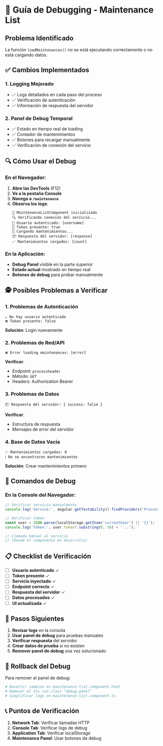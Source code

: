 # 🔧 Guía de Debugging - Maintenance List

## Problema Identificado
La función `loadMaintenances()` no se está ejecutando correctamente o no está cargando datos.

## ✅ Cambios Implementados

### 1. **Logging Mejorado**
- ✅ Logs detallados en cada paso del proceso
- ✅ Verificación de autenticación
- ✅ Información de respuesta del servidor

### 2. **Panel de Debug Temporal**
- ✅ Estado en tiempo real de loading
- ✅ Contador de mantenimientos
- ✅ Botones para recargar manualmente
- ✅ Verificación de conexión del servicio

## 🔍 Cómo Usar el Debug

### En el Navegador:
1. **Abre las DevTools** (F12)
2. **Ve a la pestaña Console**
3. **Navega a `/maintenance`**
4. **Observa los logs**:
   ```
   🚀 MaintenanceListComponent inicializado
   🔍 Verificando conexión del servicio...
   👤 Usuario autenticado: [username]
   🔑 Token presente: true
   🔄 Cargando mantenimientos...
   📦 Respuesta del servidor: [response]
   ✅ Mantenimientos cargados: [count]
   ```

### En la Aplicación:
- **Debug Panel** visible en la parte superior
- **Estado actual** mostrado en tiempo real
- **Botones de debug** para probar manualmente

## 🕵️ Posibles Problemas a Verificar

### 1. **Problemas de Autenticación**
```console
⚠️ No hay usuario autenticado
❌ Token presente: false
```
**Solución**: Login nuevamente

### 2. **Problemas de Red/API**
```console
❌ Error loading maintenances: [error]
```
**Verificar**:
- Endpoint: `processheader`
- Método: `GET`
- Headers: Authorization Bearer

### 3. **Problemas de Datos**
```console
📦 Respuesta del servidor: { success: false }
```
**Verificar**:
- Estructura de respuesta
- Mensajes de error del servidor

### 4. **Base de Datos Vacía**
```console
✅ Mantenimientos cargados: 0
ℹ️ No se encontraron mantenimientos
```
**Solución**: Crear mantenimientos primero

## 🔧 Comandos de Debug

### En la Console del Navegador:
```javascript
// Verificar servicio manualmente
console.log('Service:', angular.getTestability().findProviders('ProcessHeaderService'));

// Verificar token
const user = JSON.parse(localStorage.getItem('currentUser') || '{}');
console.log('Token:', user.token?.substring(0, 50) + '...');

// Llamada manual al servicio
// (Desde el componente en desarrollo)
```

## 📋 Checklist de Verificación

- [ ] **Usuario autenticado** ✓
- [ ] **Token presente** ✓
- [ ] **Servicio inyectado** ✓
- [ ] **Endpoint correcto** ✓
- [ ] **Respuesta del servidor** ✓
- [ ] **Datos procesados** ✓
- [ ] **UI actualizada** ✓

## 🚀 Pasos Siguientes

1. **Revisar logs** en la consola
2. **Usar panel de debug** para pruebas manuales
3. **Verificar respuesta** del servidor
4. **Crear datos de prueba** si no existen
5. **Remover panel de debug** una vez solucionado

## 🔄 Rollback del Debug

Para remover el panel de debug:
```bash
# Revertir cambios en maintenance-list.component.html
# Remover el div con class "debug-panel"
# Simplificar logs en maintenance-list.component.ts
```

## 📞 Puntos de Verificación

1. **Network Tab**: Verificar llamadas HTTP
2. **Console Tab**: Verificar logs de debug
3. **Application Tab**: Verificar localStorage
4. **Maintenance Panel**: Usar botones de debug
